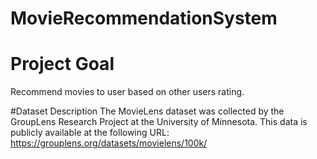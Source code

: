 # MovieRecommendationSystem
<h1>Project Goal</h1>
Recommend movies to user based on other users rating.

#Dataset Description
The MovieLens dataset was collected by the GroupLens Research Project at the University of Minnesota. This data is publicly available at the following URL: https://grouplens.org/datasets/movielens/100k/
